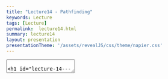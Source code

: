 ```yaml
---
title: "Lecture14 - Pathfinding"
keywords: Lecture
tags: [Lecture]
permalink:  lecture14.html
summary: lecture14
layout: presentation
presentationTheme: '/assets/revealJS/css/theme/napier.css' 
---
```

<section data-markdown data-separator="^\n---\n$" data-separator-vertical="^\n--\n$">
<textarea data-template>

# Lecture 14 - AI Pathfinding
### SET09121 - Games Engineering

<br><br>
Thomas Methven
<br>
(Original material by Kevin Chalmers and Sam Serrels)

School of Computing. Edinburgh Napier University


---

# Recommended Reading

- Artificial Intelligence for Games. Second Edition. Millington and Funge (2009).
- Whole chapter on pathfinding.

 ![image](assets/images/ai_book.jpg)


---

## Pathfinding

![image](assets/images/pathfinding.jpg)


---

# What is Pathfinding?

- Pathfinding (or more specifically path planning) is a decision making process that feeds into the movement.
    - You can consider it as crossing the boundary between movement and decision making.
- Pathfinding is really the key ingredient that allows characters to navigate.
- There is a good chance you have covered this before in AI or Algorithms and Data Structures.



---

# Why do we need Pathfinding?

- Game maps are generally too complicated for simple steering to be in charge.
- We could hard-code routes through the map, but that is not a scalable strategy.
- So we need a technique that allows an entity to determine a route to follow to get to its destination.
- Pathfinding allows us to do this - it examines map data and provides a set of waypoints to follow by the entity.
- Pathfinding is just a form of graph search, and there are different methods to do this.
- We need a fast solution - A* being the most commonly used.


---

# Why Too Complicated?

- If there are only simple convex objects, basic avoidance behaviours will look great!
- But if you have concavities, obstacle avoidance will break down
	- In fact, your boids will appear almost magnetically funneled into the concavities!
- As we discussed previously, level design impacts AI design

---

# Pathfinding Costs

- Maps are very big today - some over $100km^2$.
- If each square metre was a navigation point that's $10^8$ points.
- If we can travel in eight directions, things get very expensive.
- Generally we are looking for simplifications to combat this.


 ![image](assets/images/witcher3_map.jpg) <!-- .element width="40%"  -->


---

## Underpinning Theory - Graphs


---

# What is a Graph?

- Prepare to have terms thrown at you which might give you flashbacks.
- A **graph** is just a collection of objects where pairs of objects are related in some way.
- We typically refer to the objects as **nodes** (or vertices) and the connections as **edges**.
- A graph can therefore be defined as a set of nodes and a set of edges.
- From a game pathfinding point of view, a node is a location in the game world, and an edge is a path between two edges.
    - We don't need to be any more elaborate than that in game terms.


---

# Example Graph - Node-link Diagram

![image](assets/images/node-link.png)


---

# Weighted Graphs

- For pathfinding we are concerned with the cost.
- The cost of a path is dependant on some factors (in games normally the distance) that allows us to determine what the cheapest path is.
- We consider that an edge has a cost associated with it (weight)
- To traverse an edge means to incur the cost of that traversal
- In our pathfinding each traversal will have a cost of one


![image](assets/images/weighted-graph.png) <!-- .element width="60%"  -->


---

# Directed Graphs

- A graph may also be directed.
- This means that an edge only has one direction of travel.
- We won't use this, but it does exist in games.
    - For example, jumping down a ledge you cannot get back up.

![image](assets/images/directed-graph.png)  <!-- .element width="60%"  -->


---

# Tile Engine and Graphs

- We will be building our pathfinding into our tile engine.
    - It is just easier - the data is all there.
- We will use the data directly and build up our path incrementally from the level data.
- The algorithm should be reusable though - you just need to specify where you are getting the data from.

![image](assets/images/tile-path.jpg)  <!-- .element width="60%"  -->


---

# Tile Graphs

- This approach should be OK for anything you are building, but a word of warning...
- A tile-based graph pathfinding approach does not scale to large maps.
    - We mentioned this at the start.
- A worst case pathfind means that all paths on all nodes have to be searched. 
    - This leads to an algorithmic complexity of $\mathcal{O}(\lvert V \rvert^2)$.
    - $\lvert V \rvert$ is the size of the node (vertex) set.
- So don't convert your massive million by million tile world into a pathfinding nightmare.


---

## Wait A Minute!

---

# What?

- Before you do 'live' pathfinding, you should consider whether you absolutely need it!
- What if all your agents are only pathing to a single location?
	- If so, then you can precalculate it and have hundreds of agents!
	- Each tile simply contains which direction to go from it...
	- We can do this with a modified floodfill
- For this module, however, you should be including 'live' pathfinding!

---

## Dijkstra


---

# Dijkstra's Algorithm

- Defined by Edsger Dijkstra in 1956.
- An algorithm to find the shortest path between two nodes in a graph.
    - For a game, find the shortest path between two locations.
- An extension to the algorithm allowed finding of all the paths from a source node.
    - In other words, how do we get to each of the nodes in the shortest time.
- This algorithm is not only used for pathfinding in games.
    - Google Maps will use something similar for moving in road networks.
    - Network routing protocols will use such an algorithm.
- Dijkstra is rarely used in games - but the basic principles are.

---

# Dijkstra's Algorithm - 6 steps
1.  Mark all nodes as initially unvisited. Use this to create the set of *unvisited* nodes.
2.  Set distances for the nodes:
    - Initial node (current node) distance is 0.
    - Other nodes set to infinity.
3.  For the current node look at connected neighbours. Use to determine a tentative distance from the current node. Update the neighbours distances if the new route is shorter.
4.  Mark current node as visited (remove from *unvisited* set). We will not visit this node again.
5.  If destination has been marked visited (in other words we reached our destination) or all *unvisited* nodes have infinite distance, stop.
6.  Else select unvisited node with smallest tentative distance from the initial node and set as current node. Go to step 3.


---

# Dijkstra's Algorithm

- Dijkstra is called a breadth-first search.
- It iterates through nodes based on which one has the shortest distance from the start node.
- This means it is not actively searching for the destination but doing a traversal of the graph until it happens to find it.


 ![image](assets/images/dijkstra.png)


---

# Example - Dijkstra at Work

<iframe width="1400" height="800" src="https://www.youtube.com/embed/dhvf9KCAsVg" frameborder="0" allow="accelerometer; autoplay; encrypted-media; gyroscope; picture-in-picture" allowfullscreen></iframe>

---

# Problems with Dijkstra

- The problem with Dijkstra's algorithm is it not actually searching for our destination.
- Dijkstra's approach sets out to find the shortest path from a source to the neighbouring nodes.
- It just might run into the destination at this step.
- Therefore, Dijkstra is expensive for pathfinding - it might just get lucky.
- This leads to an algorithmic complexity of $\mathcal{O}(\lvert V \rvert^2)$.
- So we need a better technique that tries to find our destination node.


---

## A*


---

# A*

- A* was first described in 1968 (about 10 years after Dijkstra's algorithm) by a team from the Stanford Research Institute.
- A* is called a best-first search or an informed-search algorithm.
- This is because it takes into account a goal for working out which node to select next.
    - In a game our goal is the destination we want to get to quickest.
- It does this by determining a cost for a node traversal based on whether it best meets the goal.
- We can use different heuristics to evaluate these costs.
    - We will just use Euclidean (straight-line) distance.


---

#  A* also has 6 steps:

1.  Mark all nodes as initially unvisited. Use this to create the set of *unvisited* nodes.
2.  Set values for the nodes:
    - Initial node (current node) set to heuristic value.
    - Other nodes set to 0.
3.  For the current node look at all the connected neighbours. Use this to determine a tentative cost (based on a heuristic). 
    - Update the neighbours heuristic value if the new route is better. 
4.  Mark current node as visited (remove from *unvisited* set). We will not visit this node again.
5.  If destination has been marked visited (in other words we reached our destination) or all *unvisited* nodes have infinite value, stop.
6.  Else select unvisited node with best heuristic value and set as current node. Go to step 3.


---

# A*

- As stated, A* is a best-first search algorithm.
- This means it doesn't select a shortest path from where it is, but chooses a node that looks like a better choice towards the goal.
- However, in the worst-case A* still might have to search the entire graph.
    - We still have $\mathcal{O}(\lvert V \rvert^2)$ complexity.


 ![image](assets/images/astar.png) <!-- .element width="40%"  -->


---

# Example - A* at Work


<iframe width="1400" height="800" src="https://www.youtube.com/embed/19h1g22hby8" frameborder="0" allow="accelerometer; autoplay; encrypted-media; gyroscope; picture-in-picture" allowfullscreen></iframe>

---

# Heuristics

- There are different heuristics we can use to make the pathfinding act in a different manner.
- The one we will use is Euclidean distance (straightline):
    $$h = destination - position $$

---

# Heuristics

- Another is Manhattan distance: 
	$$ d = destination - position $$
	$$ h = \lvert d.x \rvert + \lvert d.y \rvert $$
- This might be more useful - it is movement through a grid (either vertical or horizontal movement, no diagonal). Each movement costs 1 unit.
- Chebyshev distance is similar to Manhattan but allows diagonal movement:
	$$ d = destination - position $$
	$$ h = \max(\lvert d.x \rvert + \lvert d.y \rvert) $$

---

# A* versus Dijkstra

<iframe width="1400" height="800" src="https://www.youtube.com/embed/g024lzsknDo" frameborder="0" allow="accelerometer; autoplay; encrypted-media; gyroscope; picture-in-picture" allowfullscreen></iframe>

---

## Pathfinding and Steering


---

# Output from Pathfinding

- The output from a path finding or a path planning operation is called a *path* or *walk*.
- There are different approaches we can take in a game:
    - A series of directions of travel (useful for discrete movement).
    - A list of nodes to visit (better for continuous movement).
- We will take the latter approach.


 ![image](assets/images/graph-walk.png) <!-- .element width="40%"  -->


---

# Pathfinding and Steering

- Our aim is to use pathfinding as a decision making process for our movement.
- The basic idea is that we have a starting position and a target position.
- We use pathfinding to make a decision about how to move to the target position.
- The list of nodes to visit then allows us to traverse the map using a steering behaviour.
- The simplest approach is just to use an arrive behaviour for each node. Seeking will give you a wobble.
- Combining steering behaviours, pathfinding, and physics will give you all the movement behaviour you need.


---

## Summary

---

# Other Techniques

- We have only looked at the main technique used in games but there are other considerations.
- We talked about tactical path planning last week - A* does let you consider this if your heuristic is done in that manner.
- There are other tweaks to the pathfinding algorithms that can be done - see the AI book.
- There is also some work on pre-processing to better process the data.
- Diffusion is another technique that works well for parallelisation on the GPU.


---

# Summary

- We've only covered the basics of pathfinding, but this is enough for what you need.
- Pathfinding is really about finding the least expensive path to a destination.
- This can obviously change based on the map changing.
- Our use of pathfinding will get a list of nodes to visit and the subsequent use of this information to move a character around.
- The lab will provide you with an algorithm that will work in the tile engine, but you should be able to extract the core idea if you need to.
